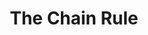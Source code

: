---
title: "The Chain Rule"
prevcontenturl: ../DC-4.2-higher-order-derivatives
nextcontenturl: ../DC-4.4-implicit-differentiation
---